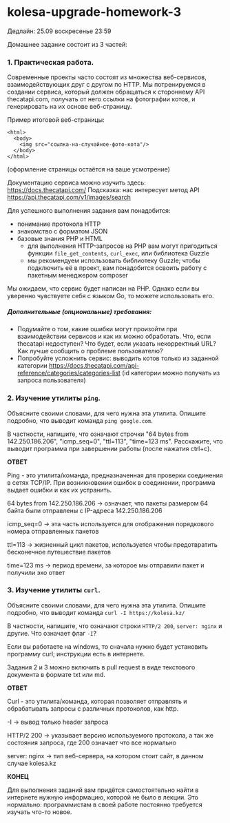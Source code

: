 # kolesa-upgrade-homework-3

Дедлайн: 25.09 воскресенье 23:59

Домашнее задание состоит из 3 частей:

### 1. Практическая работа.

Современные проекты часто состоят из множества веб-сервисов, взаимодействующих друг с другом по HTTP.
Мы потренируемся в создании сервиса, который должен обращаться к стороннему API thecatapi.com, получать от него ссылки на фотографии котов, и генерировать на их основе веб-страницу.

Пример итоговой веб-страницы:
```
<html>
  <body>
    <img src="ссылка-на-случайное-фото-кота"/>
  </body>
</html>
```
(оформление страницы остаётся на ваше усмотрение)

Документацию сервиса можно изучить здесь: https://docs.thecatapi.com/
Подсказка: нас интересует метод API https://api.thecatapi.com/v1/images/search

Для успешного выполнения задания вам понадобится:
* понимание протокола HTTP
* знакомство с форматом JSON
* базовые знания PHP и HTML
    * для выполнения HTTP-запросов на PHP вам могут пригодиться функции `file_get_contents`, `curl_exec`, или библиотека Guzzle 
    * мы рекомендуем использовать библиотеку Guzzle; чтобы подключить её в проект, вам понадобится освоить работу с пакетным менеджером composer

Мы ожидаем, что сервис будет написан на PHP. Однако если вы уверенно чувствуете себя с языком Go, то можете использовать его.

##### Дополнительные (опциональные) требования:
* Подумайте о том, какие ошибки могут произойти при взаимодействии сервисов и как их можно обработать. Что, если thecatapi недоступен? Что будет, если указать некорректный URL? Как лучше сообщить о проблеме пользователю?
* Попробуйте усложнить сервис: выводить котов только из заданной категории https://docs.thecatapi.com/api-reference/categories/categories-list (id категории можно получать из запроса пользователя)

### 2. Изучение утилиты `ping`.

Объясните своими словами, для чего нужна эта утилита. Опишите подробно, что выводит команда `ping google.com`.

В частности, напишите, что означают строчки "64 bytes from 142.250.186.206", "icmp_seq=0",  "ttl=113", "time=123 ms".
Расскажите, что выводит программа при завершении работы (после нажатия ctrl+c).

**ОТВЕТ**

Ping - это утилита/команда, предназначенная для проверки соединения в сетях TCP/IP. При возникновении ошибок в соединении, программа выдает ошибки и как их устранить.

64 bytes from 142.250.186.206 -> означает, что пакеты размером 64 байта были отправлены с IP-адреса 142.250.186.206

icmp_seq=0 -> эта часть используется для отображения порядкового номера отправленных пакетов

ttl=113 -> жизненный цикл пакетов, используется чтобы предотвратить бесконечное путешествие пакетов

time=123 ms -> период времени, за которое мы отправили пакет и получили эхо ответ

### 3. Изучение утилиты `curl`.

Объясните своими словами, для чего нужна эта утилита. Опишите подробно, что выводит команда `curl -I https://kolesa.kz/`

В частности, напишите, что означают строки `HTTP/2 200`, `server: nginx` и другие. Что означает флаг `-I`?

Если вы работаете на windows, то сначала нужно будет установить программу curl; инструкции есть в интернете.

Задания 2 и 3 можно включить в pull request в виде текстового документа в формате txt или md.

**ОТВЕТ**

Curl - это утилита/команда, которая позволяет отправлять и обрабатывать запросы с различных протоколов, как http.

-I -> вывод только header запроса

HTTP/2 200 -> указывает версию используемого протокола, а так же состояния запроса, где 200 означает что все нормально

server: nginx -> тип веб-сервера, на котором стоит сайт, в данном случае kolesa.kz

**КОНЕЦ**

Для выполнения заданий вам придётся самостоятельно найти в интернете нужную информацию, которой не было в лекции. Это нормально: программистам в своей работе постоянно требуется изучать что-то новое.
